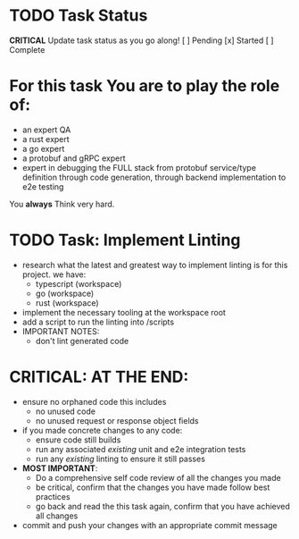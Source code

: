 # TODO Task Status
**CRITICAL** Update task status as you go along!
[ ] Pending
[x] Started
[ ] Complete

# For this task You are to play the role of:
- an expert QA
- a rust expert
- a go expert
- a protobuf and gRPC expert
- expert in debugging the FULL stack from  protobuf service/type definition through code generation, through backend implementation to e2e testing

You **always** Think very hard.

# TODO Task: Implement Linting
- research what the latest and greatest way to implement linting is for this project. we have:
  - typescript (workspace)
  - go (workspace)
  - rust (workspace)
- implement the necessary tooling at the workspace root
- add a script to run the linting into /scripts
- IMPORTANT NOTES:
  - don't lint generated code

# **CRITICAL**: AT THE END:
- ensure no orphaned code this includes
  - no unused code
  - no unused request or response object fields
- if you made concrete changes to any code:  
  - ensure code still builds
  - run any associated *existing* unit and e2e integration tests
  - run any *existing* linting to ensure it still passes
- **MOST IMPORTANT**:
  - Do a comprehensive self code review of all the changes you made
  - be critical, confirm that the changes you have made follow best practices
  - go back and read the this task again, confirm that you have achieved all changes
- commit and push your changes with an appropriate commit message